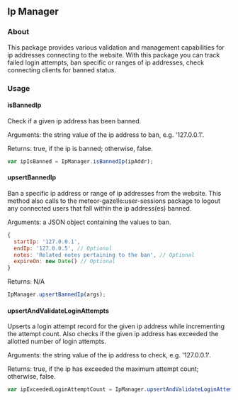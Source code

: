 ## Ip Manager
### About
This package provides various validation and management capabilities for ip addresses connecting to the website.
With this package you can track failed login attempts, ban specific or ranges of ip addresses, check connecting clients for banned status.

### Usage
#### isBannedIp
Check if a given ip address has been banned.

Arguments: the string value of the ip address to ban, e.g. '127.0.0.1'.

Returns: true, if the ip is banned; otherwise, false.
```javascript
var ipIsBanned = IpManager.isBannedIp(ipAddr);
```

#### upsertBannedIp
Ban a specific ip address or range of ip addresses from the website. This method also calls to the meteor-gazelle:user-sessions package to logout any connected users that fall within the ip address(es) banned.

Arguments: a JSON object containing the values to ban.
```javascript
{
  startIp: '127.0.0.1',
  endIp: '127.0.0.5', // Optional
  notes: 'Related notes pertaining to the ban', // Optional
  expireOn: new Date() // Optional
}
```

Returns: N/A
```javascript
IpManager.upsertBannedIp(args);
```

#### upsertAndValidateLoginAttempts
Upserts a login attempt record for the given ip address while incrementing the attempt count. Also checks if the given ip address has exceeded the allotted number of login attempts.

Arguments: the string value of the ip address to check, e.g. '127.0.0.1'.

Returns: true, if the ip has exceeded the maximum attempt count; otherwise, false.
```javascript
var ipExceededLoginAttemptCount = IpManager.upsertAndValidateLoginAttempts(ipAddr);
```
